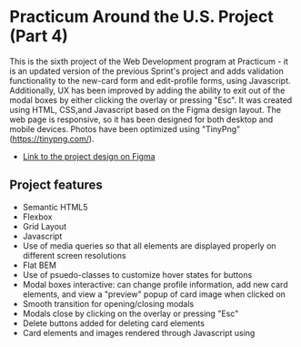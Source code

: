 # Practicum Around the U.S. Project (Part 4)

This is the sixth project of the Web Development program at Practicum - it is an updated version of the previous Sprint's project and adds validation functionality to the new-card form and edit-profile forms, using Javascript. Additionally, UX has been improved by adding the ability to exit out of the modal boxes by either clicking the overlay or pressing "Esc". It was created using HTML, CSS,and Javascript based on the Figma design layout. The web page is responsive, so it has been designed for both desktop and mobile devices. Photos have been optimized using "TinyPng" (https://tinypng.com/).

- [Link to the project design on Figma](https://www.figma.com/file/ii4xxsJ0ghevUOcssTlHZv/Sprint-3%3A-Around-the-US?node-id=0%3A1)

## Project features

- Semantic HTML5
- Flexbox
- Grid Layout
- Javascript
- Use of media queries so that all elements are displayed properly on different screen resolutions
- Flat BEM
- Use of psuedo-classes to customize hover states for buttons
- Modal boxes interactive: can change profile information, add new card elements, and view a "preview" popup of card image when clicked on
- Smooth transition for opening/closing modals
- Modals close by clicking on the overlay or pressing "Esc"
- Delete buttons added for deleting card elements
- Card elements and images rendered through Javascript using <template> element
- Forms validated using Javascript

## Plan on improving the project

- Develop back-end for storing images and information for when page is reloaded

# GitHub Page

- [link to github page]: (https://toriroe.github.io/se_project_aroundtheus)
